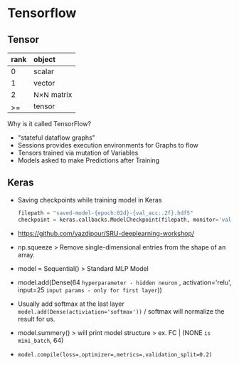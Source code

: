 # Tensorflow

## Tensor

| rank                                                                                                                                            | object                                                                                                                                              |
| ----------------------------------------------------------------------------------------------------------------------------------------------- | :-------------------------------------------------------------------------------------------------------------------------------------------------- |
| 0                                                                                                                                               | scalar                                                                                                                                              |
| 1                                                                                                                                               | vector                                                                                                                                              |
| 2                                                                                                                                               | <img src="https://mathworld.wolfram.com//images/equations/TensorRank/Inline11.gif" class="inlineformula" width="35" height="15" alt="N×N" /> matrix |
| <img src="https://mathworld.wolfram.com//images/equations/TensorRank/Inline12.gif" class="inlineformula" width="22" height="15" alt="&gt;=3" /> | tensor                                                                                                                                              |

Why is it called TensorFlow?

- "stateful dataflow graphs"
- Sessions provides execution environments for Graphs to flow
- Tensors trained via mutation of Variables
- Models asked to make Predictions after Training

## Keras

- Saving checkpoints while training model in Keras

  ```py
  filepath = "saved-model-{epoch:02d}-{val_acc:.2f}.hdf5"
  checkpoint = keras.callbacks.ModelCheckpoint(filepath, monitor='val_acc', verbose=1, save_best_only=False, mode='max')
  ```

- https://github.com/yazdipour/SRU-deeplearning-workshop/
- np.squeeze > Remove single-dimensional entries from the shape of an array.
- model = Sequential() > Standard MLP Model
- model.add(Dense(64 `hyperparameter - hidden neuron` , activation='relu', input=25 `input params - only for first layer`))
- Usually add softmax at the last layer `model.add(Dense(activiation='softmax'))` / softmax will normalize the result for us.
- model.summery() > will print model structure > ex. FC | (NONE `is mini_batch`, 64)
- `model.compile(loss=,optimizer=,metrics=,validation_split=0.2)`
